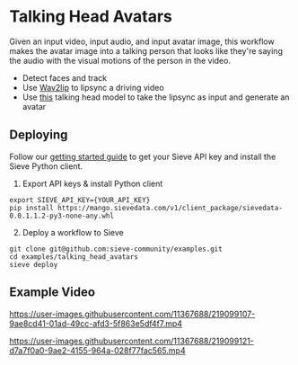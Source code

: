 # Talking Head Avatars

Given an input video, input audio, and input avatar image, this workflow makes the avatar image into a talking person that looks like they're saying the audio with the visual motions of the person in the video.
- Detect faces and track
- Use [Wav2lip](https://github.com/Rudrabha/Wav2Lip) to lipsync a driving video
- Use [this](https://github.com/yoyo-nb/Thin-Plate-Spline-Motion-Model) talking head model to take the lipsync as input and generate an avatar

## Deploying
Follow our [getting started guide](https://www.sievedata.com/dashboard/welcome) to get your Sieve API key and install the Sieve Python client.

1. Export API keys & install Python client
```
export SIEVE_API_KEY={YOUR_API_KEY}
pip install https://mango.sievedata.com/v1/client_package/sievedata-0.0.1.1.2-py3-none-any.whl
```

2. Deploy a workflow to Sieve
```
git clone git@github.com:sieve-community/examples.git
cd examples/talking_head_avatars
sieve deploy
```

## Example Video

https://user-images.githubusercontent.com/11367688/219099107-9ae8cd41-01ad-49cc-afd3-5f863e5df4f7.mp4



https://user-images.githubusercontent.com/11367688/219099121-d7a7f0a0-9ae2-4155-964a-028f77fac565.mp4

